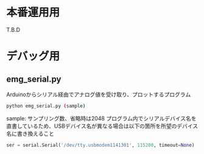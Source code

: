 # 本番運用用
T.B.D
# デバッグ用
## emg_serial.py
Arduinoからシリアル経由でアナログ値を受け取り、プロットするプログラム
```bash
python emg_serial.py (sample)
```
sample: サンプリング数、省略時は2048
プログラム内でシリアルデバイス名を直書しているため、USBデバイス名が異なる場合は以下の箇所を所望のデバイス名に書き換えること
```python
ser = serial.Serial('/dev/tty.usbmodem1141301', 115200, timeout=None)
```
